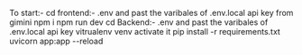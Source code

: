 To start:-
      cd frontend:-
                    .env and past the varibales of .env.local api key from gimini
                    npm i
                    npm run dev
      cd Backend:-
                    .env and past the varibales of .env.local api key
                    vitrualenv venv
                    activate it
                    pip install -r requirements.txt
                    uvicorn app:app --reload
